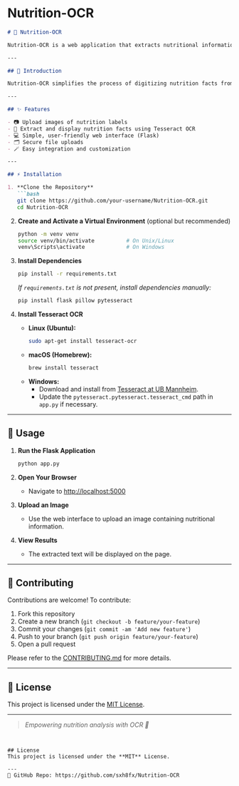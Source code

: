 # Nutrition-OCR

```markdown
# 🥗 Nutrition-OCR

Nutrition-OCR is a web application that extracts nutritional information from images using Optical Character Recognition (OCR). Powered by [Flask](https://flask.palletsprojects.com/) and [Tesseract OCR](https://github.com/tesseract-ocr/tesseract), this tool enables users to upload images of nutrition labels and receive readable, extracted text.

---

## 📖 Introduction

Nutrition-OCR simplifies the process of digitizing nutrition facts from product labels. By leveraging OCR technology, it helps users, researchers, and developers automate the extraction of nutritional data from images, making it easier to analyze, store, and share nutritional information.

---

## ✨ Features

- 📷 Upload images of nutrition labels
- 📝 Extract and display nutrition facts using Tesseract OCR
- 💻 Simple, user-friendly web interface (Flask)
- 🗂 Secure file uploads
- 🪄 Easy integration and customization

---

## ⚡ Installation

1. **Clone the Repository**
   ```bash
   git clone https://github.com/your-username/Nutrition-OCR.git
   cd Nutrition-OCR
   ```

2. **Create and Activate a Virtual Environment** (optional but recommended)
   ```bash
   python -m venv venv
   source venv/bin/activate          # On Unix/Linux
   venv\Scripts\activate             # On Windows
   ```

3. **Install Dependencies**
   ```bash
   pip install -r requirements.txt
   ```
   _If `requirements.txt` is not present, install dependencies manually:_
   ```bash
   pip install flask pillow pytesseract
   ```

4. **Install Tesseract OCR**

   - **Linux (Ubuntu):**
     ```bash
     sudo apt-get install tesseract-ocr
     ```
   - **macOS (Homebrew):**
     ```bash
     brew install tesseract
     ```
   - **Windows:**
     - Download and install from [Tesseract at UB Mannheim](https://github.com/UB-Mannheim/tesseract/wiki).
     - Update the `pytesseract.pytesseract.tesseract_cmd` path in `app.py` if necessary.

---

## 🚀 Usage

1. **Run the Flask Application**
   ```bash
   python app.py
   ```

2. **Open Your Browser**
   - Navigate to [http://localhost:5000](http://localhost:5000)

3. **Upload an Image**
   - Use the web interface to upload an image containing nutritional information.

4. **View Results**
   - The extracted text will be displayed on the page.

---

## 🤝 Contributing

Contributions are welcome! To contribute:

1. Fork this repository
2. Create a new branch (`git checkout -b feature/your-feature`)
3. Commit your changes (`git commit -am 'Add new feature'`)
4. Push to your branch (`git push origin feature/your-feature`)
5. Open a pull request

Please refer to the [CONTRIBUTING.md](CONTRIBUTING.md) for more details.

---

## 📄 License

This project is licensed under the [MIT License](LICENSE).

---

> _Empowering nutrition analysis with OCR 🚀_
```


## License
This project is licensed under the **MIT** License.

---
🔗 GitHub Repo: https://github.com/sxh8fx/Nutrition-OCR